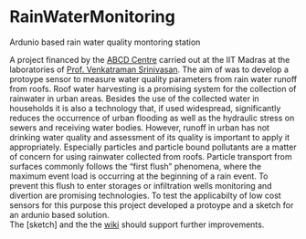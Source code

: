 # RainWaterMonitoring
Ardunio based rain water quality montoring station


A project financed by the [ABCD Centre](https://abcd-centre.org) carried out at the IIT Madras at the laboratories of [Prof. Venkatraman Srinivasan](https://home.iitm.ac.in/venkatraman/Venkatraman.htm).
The aim of was to develop a protoype sensor to measure water quality parameters from rain water runoff from roofs. Roof water harvesting is a promising system for the collection of rainwater in urban areas. 
Besides the use of the collected water in households it is also a technology that, if used widespread, significantly reduces the occurrence of urban flooding as well as the hydraulic stress on sewers and receiving water bodies.
However, runoff in urban has not drinking water quality and assessment of its quality is important to apply it appropriately. Especially particles and particle bound pollutants are a matter of concern for using rainwater collected from roofs. 
Particle transport from surfaces commonly follows the “first flush” phenomena, where the maximum event load is occurring at the beginning of a rain event. To prevent this flush to enter storages or infiltration wells monitoring and divertion are promising technologies. To test the applicabilty of low cost sensors for this purpose this project developed a protoype and a sketch for an ardunio based solution.  
The [sketch] and the the [wiki](https://github.com/Jakobbenisch/RainWaterMonitoring/wiki) should support further improvements.
